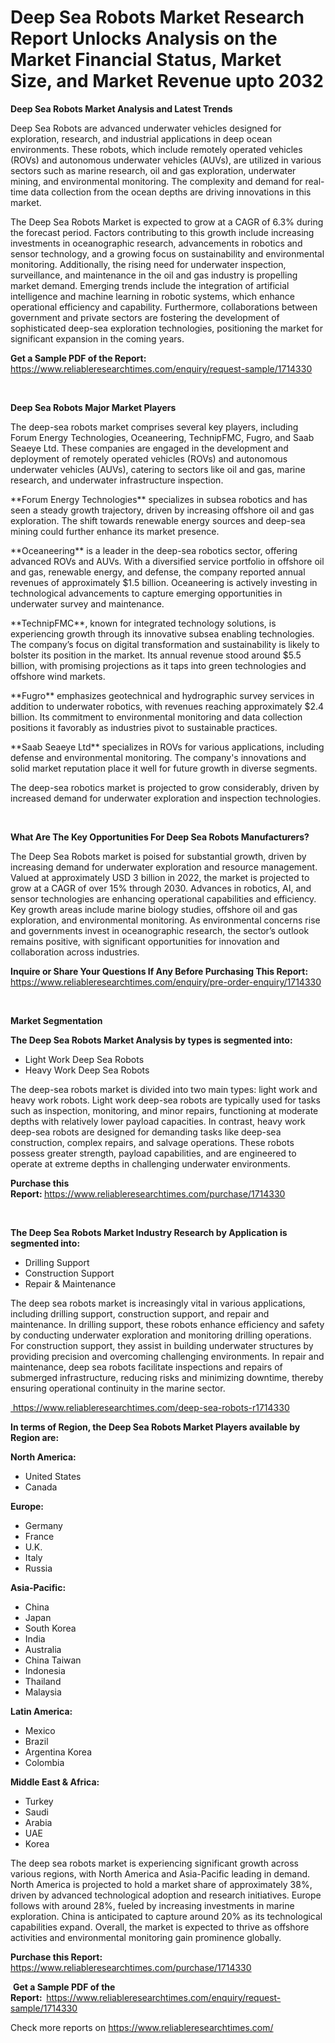 <p><h1>Deep Sea Robots Market Research Report Unlocks Analysis on the Market Financial Status, Market Size, and Market Revenue upto 2032</h1></p><p><strong>Deep Sea Robots Market Analysis and Latest Trends</strong></p>
<p><p>Deep Sea Robots are advanced underwater vehicles designed for exploration, research, and industrial applications in deep ocean environments. These robots, which include remotely operated vehicles (ROVs) and autonomous underwater vehicles (AUVs), are utilized in various sectors such as marine research, oil and gas exploration, underwater mining, and environmental monitoring. The complexity and demand for real-time data collection from the ocean depths are driving innovations in this market.</p><p>The Deep Sea Robots Market is expected to grow at a CAGR of 6.3% during the forecast period. Factors contributing to this growth include increasing investments in oceanographic research, advancements in robotics and sensor technology, and a growing focus on sustainability and environmental monitoring. Additionally, the rising need for underwater inspection, surveillance, and maintenance in the oil and gas industry is propelling market demand. Emerging trends include the integration of artificial intelligence and machine learning in robotic systems, which enhance operational efficiency and capability. Furthermore, collaborations between government and private sectors are fostering the development of sophisticated deep-sea exploration technologies, positioning the market for significant expansion in the coming years.</p></p>
<p><strong>Get a Sample PDF of the Report:&nbsp;</strong> <a href="https://www.reliableresearchtimes.com/enquiry/request-sample/1714330?utm_campaign=1835&utm_medium=2&utm_source=Github&utm_content=ia&utm_term=11012025&utm_id=deep-sea-robots">https://www.reliableresearchtimes.com/enquiry/request-sample/1714330</a></p>
<p>&nbsp;</p>
<p><strong>Deep Sea Robots Major Market Players</strong></p>
<p><p>The deep-sea robots market comprises several key players, including Forum Energy Technologies, Oceaneering, TechnipFMC, Fugro, and Saab Seaeye Ltd. These companies are engaged in the development and deployment of remotely operated vehicles (ROVs) and autonomous underwater vehicles (AUVs), catering to sectors like oil and gas, marine research, and underwater infrastructure inspection.</p><p>**Forum Energy Technologies** specializes in subsea robotics and has seen a steady growth trajectory, driven by increasing offshore oil and gas exploration. The shift towards renewable energy sources and deep-sea mining could further enhance its market presence.</p><p>**Oceaneering** is a leader in the deep-sea robotics sector, offering advanced ROVs and AUVs. With a diversified service portfolio in offshore oil and gas, renewable energy, and defense, the company reported annual revenues of approximately $1.5 billion. Oceaneering is actively investing in technological advancements to capture emerging opportunities in underwater survey and maintenance.</p><p>**TechnipFMC**, known for integrated technology solutions, is experiencing growth through its innovative subsea enabling technologies. The company’s focus on digital transformation and sustainability is likely to bolster its position in the market. Its annual revenue stood around $5.5 billion, with promising projections as it taps into green technologies and offshore wind markets.</p><p>**Fugro** emphasizes geotechnical and hydrographic survey services in addition to underwater robotics, with revenues reaching approximately $2.4 billion. Its commitment to environmental monitoring and data collection positions it favorably as industries pivot to sustainable practices.</p><p>**Saab Seaeye Ltd** specializes in ROVs for various applications, including defense and environmental monitoring. The company's innovations and solid market reputation place it well for future growth in diverse segments.</p><p>The deep-sea robotics market is projected to grow considerably, driven by increased demand for underwater exploration and inspection technologies.</p></p>
<p>&nbsp;</p>
<p><strong>What Are The Key Opportunities For Deep Sea Robots Manufacturers?</strong></p>
<p><p>The Deep Sea Robots market is poised for substantial growth, driven by increasing demand for underwater exploration and resource management. Valued at approximately USD 3 billion in 2022, the market is projected to grow at a CAGR of over 15% through 2030. Advances in robotics, AI, and sensor technologies are enhancing operational capabilities and efficiency. Key growth areas include marine biology studies, offshore oil and gas exploration, and environmental monitoring. As environmental concerns rise and governments invest in oceanographic research, the sector’s outlook remains positive, with significant opportunities for innovation and collaboration across industries.</p></p>
<p><strong>Inquire or Share Your Questions If Any Before Purchasing This Report:</strong> <a href="https://www.reliableresearchtimes.com/enquiry/pre-order-enquiry/1714330?utm_campaign=1835&utm_medium=2&utm_source=Github&utm_content=ia&utm_term=11012025&utm_id=deep-sea-robots">https://www.reliableresearchtimes.com/enquiry/pre-order-enquiry/1714330</a></p>
<p>&nbsp;</p>
<p><strong>Market Segmentation</strong></p>
<p><strong>The Deep Sea Robots Market Analysis by types is segmented into:</strong></p>
<p><ul><li>Light Work Deep Sea Robots</li><li>Heavy Work Deep Sea Robots</li></ul></p>
<p><p>The deep-sea robots market is divided into two main types: light work and heavy work robots. Light work deep-sea robots are typically used for tasks such as inspection, monitoring, and minor repairs, functioning at moderate depths with relatively lower payload capacities. In contrast, heavy work deep-sea robots are designed for demanding tasks like deep-sea construction, complex repairs, and salvage operations. These robots possess greater strength, payload capabilities, and are engineered to operate at extreme depths in challenging underwater environments.</p></p>
<p><strong>Purchase this Report:&nbsp;</strong><a href="https://www.reliableresearchtimes.com/purchase/1714330?utm_campaign=1835&utm_medium=2&utm_source=Github&utm_content=ia&utm_term=11012025&utm_id=deep-sea-robots">https://www.reliableresearchtimes.com/purchase/1714330</a></p>
<p>&nbsp;</p>
<p><strong>The Deep Sea Robots Market Industry Research by Application is segmented into:</strong></p>
<p><ul><li>Drilling Support</li><li>Construction Support</li><li>Repair & Maintenance</li></ul></p>
<p><p>The deep sea robots market is increasingly vital in various applications, including drilling support, construction support, and repair and maintenance. In drilling support, these robots enhance efficiency and safety by conducting underwater exploration and monitoring drilling operations. For construction support, they assist in building underwater structures by providing precision and overcoming challenging environments. In repair and maintenance, deep sea robots facilitate inspections and repairs of submerged infrastructure, reducing risks and minimizing downtime, thereby ensuring operational continuity in the marine sector.</p></p>
<p><a href="https://www.reliableresearchtimes.com/deep-sea-robots-r1714330?utm_campaign=1835&utm_medium=2&utm_source=Github&utm_content=ia&utm_term=11012025&utm_id=deep-sea-robots">&nbsp;https://www.reliableresearchtimes.com/deep-sea-robots-r1714330</a></p>
<p><strong>In terms of Region, the Deep Sea Robots Market Players available by Region are:</strong></p>
<p>
    <p> <strong> North America: </strong>
        <ul>
            <li>United States</li>
            <li>Canada</li>
        </ul>
        </p> 
    <p> <strong> Europe: </strong>
        <ul>
            <li>Germany</li>
            <li>France</li>
            <li>U.K.</li>
            <li>Italy</li>
            <li>Russia</li>
        </ul>
        </p> 
    <p> <strong> Asia-Pacific: </strong>
        <ul>
            <li>China</li>
            <li>Japan</li>
            <li>South Korea</li>
            <li>India</li>
            <li>Australia</li>
            <li>China Taiwan</li>
            <li>Indonesia</li>
            <li>Thailand</li>
            <li>Malaysia</li>
        </ul>
        </p> 
    <p> <strong> Latin America: </strong>
        <ul>
            <li>Mexico</li>
            <li>Brazil</li>
            <li>Argentina Korea</li>
            <li>Colombia</li>
        </ul>
        </p> 
    <p> <strong> Middle East & Africa: </strong>
        <ul>
            <li>Turkey</li>
            <li>Saudi</li>
            <li>Arabia</li>
            <li>UAE</li>
            <li>Korea</li>
        </ul>
    </p>
    </p>
<p><p>The deep sea robots market is experiencing significant growth across various regions, with North America and Asia-Pacific leading in demand. North America is projected to hold a market share of approximately 38%, driven by advanced technological adoption and research initiatives. Europe follows with around 28%, fueled by increasing investments in marine exploration. China is anticipated to capture around 20% as its technological capabilities expand. Overall, the market is expected to thrive as offshore activities and environmental monitoring gain prominence globally.</p></p>
<p><strong>Purchase this Report: </strong><a href="https://www.reliableresearchtimes.com/purchase/1714330?utm_campaign=1835&utm_medium=2&utm_source=Github&utm_content=ia&utm_term=11012025&utm_id=deep-sea-robots">https://www.reliableresearchtimes.com/purchase/1714330</a></p>
<p>&nbsp;<strong>Get a Sample PDF of the Report:&nbsp;&nbsp;</strong><a href="https://www.reliableresearchtimes.com/enquiry/request-sample/1714330?utm_campaign=1835&utm_medium=2&utm_source=Github&utm_content=ia&utm_term=11012025&utm_id=deep-sea-robots">https://www.reliableresearchtimes.com/enquiry/request-sample/1714330</a></p>
<p><strong></strong></p>
<p>Check more reports on <a href="https://www.reliableresearchtimes.com/?utm_campaign=1835&utm_medium=2&utm_source=Github&utm_content=ia&utm_term=11012025&utm_id=deep-sea-robots">https://www.reliableresearchtimes.com/</a></p>
